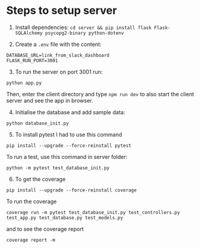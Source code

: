 # Steps to setup server

1. Install dependencies:
   `cd server && pip install flask Flask-SQLAlchemy psycopg2-binary python-dotenv`

2. Create a `.env` file with the content:

```
DATABASE_URL=link_from_slack_dashboard
FLASK_RUN_PORT=3001
```

3. To run the server on port 3001 run:

```
python app.py
```

Then, enter the client directory and type `npm run dev` to also start the client server and see the app in browser.

4. Initialise the database and add sample data:

```
python database_init.py
```
5. To install pytest I had to use this command
```
pip install --upgrade --force-reinstall pytest
```
To run a test, use this command in server folder:
```
python -m pytest test_database_init.py
```
6. To get the coverage 
```
pip install --upgrade --force-reinstall coverage
```
To run the coverage
```
coverage run -m pytest test_database_init.py test_controllers.py test_app.py test_database.py test_models.py
```
and to see the coverage report
```
coverage report -m
```